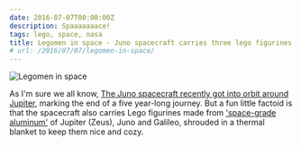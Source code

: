 ```yaml
---
date: 2016-07-07T00:00:00Z
description: Spaaaaaaace!
tags: lego, space, nasa
title: Legomen in space - Juno spacecraft carries three lego figurines
# url: /2016/07/07/legomen-in-space/
---
```


![Legomen in space](/images/legoinspace.jpg)

As I'm sure we all know, [The Juno spacecraft recently got into orbit around Jupiter](https://www.nasa.gov/press-release/nasas-juno-spacecraft-in-orbit-around-mighty-jupiter), marking the end of a five year-long journey. But a fun little factoid is that the spacecraft also carries Lego figurines made from ['space-grade aluminum'](http://www.collectspace.com/news/news-080411a.html) of Jupiter (Zeus), Juno and Galileo, shrouded in a thermal blanket to keep them nice and cozy. 



  
